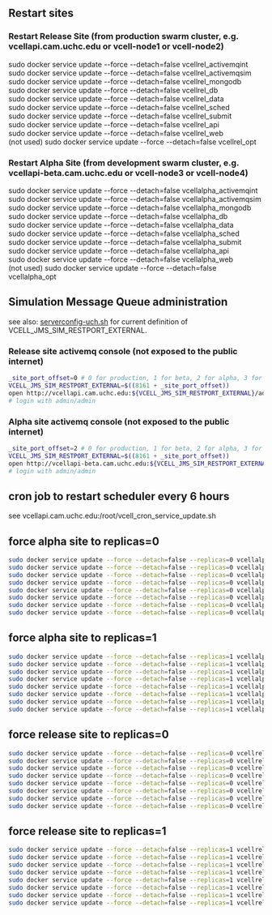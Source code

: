 ## Restart sites

### Restart Release Site (from production swarm cluster, e.g. vcellapi.cam.uchc.edu or vcell-node1 or vcell-node2)

sudo docker service update --force --detach=false vcellrel_activemqint  
sudo docker service update --force --detach=false vcellrel_activemqsim  
sudo docker service update --force --detach=false vcellrel_mongodb  
sudo docker service update --force --detach=false vcellrel_db  
sudo docker service update --force --detach=false vcellrel_data  
sudo docker service update --force --detach=false vcellrel_sched  
sudo docker service update --force --detach=false vcellrel_submit  
sudo docker service update --force --detach=false vcellrel_api  
sudo docker service update --force --detach=false vcellrel_web  
(not used) sudo docker service update --force --detach=false vcellrel_opt  

### Restart Alpha Site (from development swarm cluster, e.g. vcellapi-beta.cam.uchc.edu or vcell-node3 or vcell-node4)  

sudo docker service update --force --detach=false vcellalpha_activemqint  
sudo docker service update --force --detach=false vcellalpha_activemqsim  
sudo docker service update --force --detach=false vcellalpha_mongodb  
sudo docker service update --force --detach=false vcellalpha_db  
sudo docker service update --force --detach=false vcellalpha_data  
sudo docker service update --force --detach=false vcellalpha_sched  
sudo docker service update --force --detach=false vcellalpha_submit  
sudo docker service update --force --detach=false vcellalpha_api  
sudo docker service update --force --detach=false vcellalpha_web  
(not used) sudo docker service update --force --detach=false vcellalpha_opt  


## Simulation Message Queue administration
see also: [serverconfig-uch.sh](serverconfig-uch.sh) for current definition of VCELL_JMS_SIM_RESTPORT_EXTERNAL.

### Release site activemq console (not exposed to the public internet)
```bash
_site_port_offset=0 # 0 for production, 1 for beta, 2 for alpha, 3 for test
VCELL_JMS_SIM_RESTPORT_EXTERNAL=$((8161 + _site_port_offset))
open http://vcellapi.cam.uchc.edu:${VCELL_JMS_SIM_RESTPORT_EXTERNAL}/admin/queues.jsp
# login with admin/admin
```

### Alpha site activemq console (not exposed to the public internet)
```bash
_site_port_offset=2 # 0 for production, 1 for beta, 2 for alpha, 3 for test
VCELL_JMS_SIM_RESTPORT_EXTERNAL=$((8161 + _site_port_offset))
open http://vcellapi-beta.cam.uchc.edu:${VCELL_JMS_SIM_RESTPORT_EXTERNAL}/admin/queues.jsp
# login with admin/admin
```

## cron job to restart scheduler every 6 hours
see vcellapi.cam.uchc.edu:/root/vcell_cron_service_update.sh

## force alpha site to replicas=0
```bash
sudo docker service update --force --detach=false --replicas=0 vcellalpha_activemqint
sudo docker service update --force --detach=false --replicas=0 vcellalpha_activemqsim
sudo docker service update --force --detach=false --replicas=0 vcellalpha_mongodb
sudo docker service update --force --detach=false --replicas=0 vcellalpha_db
sudo docker service update --force --detach=false --replicas=0 vcellalpha_data
sudo docker service update --force --detach=false --replicas=0 vcellalpha_sched
sudo docker service update --force --detach=false --replicas=0 vcellalpha_submit
sudo docker service update --force --detach=false --replicas=0 vcellalpha_api
```

## force alpha site to replicas=1
```bash
sudo docker service update --force --detach=false --replicas=1 vcellalpha_activemqint
sudo docker service update --force --detach=false --replicas=1 vcellalpha_activemqsim
sudo docker service update --force --detach=false --replicas=1 vcellalpha_mongodb
sudo docker service update --force --detach=false --replicas=1 vcellalpha_db
sudo docker service update --force --detach=false --replicas=1 vcellalpha_data
sudo docker service update --force --detach=false --replicas=1 vcellalpha_sched
sudo docker service update --force --detach=false --replicas=1 vcellalpha_submit
sudo docker service update --force --detach=false --replicas=1 vcellalpha_api
```

## force release site to replicas=0
```bash
sudo docker service update --force --detach=false --replicas=0 vcellrel_activemqint
sudo docker service update --force --detach=false --replicas=0 vcellrel_activemqsim
sudo docker service update --force --detach=false --replicas=0 vcellrel_mongodb
sudo docker service update --force --detach=false --replicas=0 vcellrel_db
sudo docker service update --force --detach=false --replicas=0 vcellrel_data
sudo docker service update --force --detach=false --replicas=0 vcellrel_sched
sudo docker service update --force --detach=false --replicas=0 vcellrel_submit
sudo docker service update --force --detach=false --replicas=0 vcellrel_api
```

## force release site to replicas=1
```bash
sudo docker service update --force --detach=false --replicas=1 vcellrel_activemqint
sudo docker service update --force --detach=false --replicas=1 vcellrel_activemqsim
sudo docker service update --force --detach=false --replicas=1 vcellrel_mongodb
sudo docker service update --force --detach=false --replicas=1 vcellrel_db
sudo docker service update --force --detach=false --replicas=1 vcellrel_data
sudo docker service update --force --detach=false --replicas=1 vcellrel_sched
sudo docker service update --force --detach=false --replicas=1 vcellrel_submit
sudo docker service update --force --detach=false --replicas=1 vcellrel_api
```


